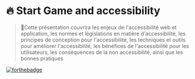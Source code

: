 # 🔥 Start Game and accessibility
>📝Cette présentation couvrira les enjeux de l'accessibilité web et application, les normes
et législations en matière d'accessibilité, les principes de conception pour
l'accessibilité, les techniques et outils pour améliorer l'accessibilité, les bénéfices de
l'accessibilité pour les utilisateurs, les conséquences de la non accessibilité, ainsi que
les bonnes pratiques 

[![forthebadge](https://forthebadge.com/images/badges/license-mit.svg)](https://forthebadge.com)